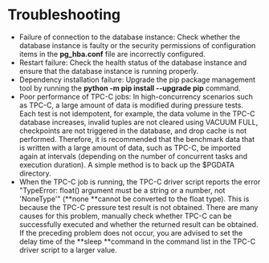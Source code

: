 # Troubleshooting<a name="EN-US_TOPIC_0289900701"></a>

-   Failure of connection to the database instance: Check whether the database instance is faulty or the security permissions of configuration items in the  **pg\_hba.conf**  file are incorrectly configured.
-   Restart failure: Check the health status of the database instance and ensure that the database instance is running properly.
-   Dependency installation failure: Upgrade the pip package management tool by running the  **python -m pip install --upgrade pip**  command.
-   Poor performance of TPC-C jobs: In high-concurrency scenarios such as TPC-C, a large amount of data is modified during pressure tests. Each test is not idempotent, for example, the data volume in the TPC-C database increases, invalid tuples are not cleared using VACUUM FULL, checkpoints are not triggered in the database, and drop cache is not performed. Therefore, it is recommended that the benchmark data that is written with a large amount of data, such as TPC-C, be imported again at intervals \(depending on the number of concurrent tasks and execution duration\). A simple method is to back up the $PGDATA directory.
-   When the TPC-C job is running, the TPC-C driver script reports the error "TypeError: float\(\) argument must be a string or a number, not 'NoneType'" \(**none **cannot be converted to the float type\). This is because the TPC-C pressure test result is not obtained. There are many causes for this problem, manually check whether TPC-C can be successfully executed and whether the returned result can be obtained. If the preceding problem does not occur, you are advised to set the delay time of the  **sleep **command in the command list in the TPC-C driver script to a larger value.

